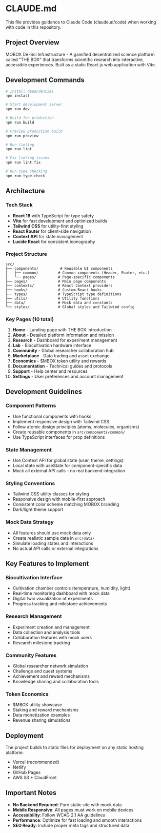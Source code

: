 # CLAUDE.md

This file provides guidance to Claude Code (claude.ai/code) when working with code in this repository.

## Project Overview

MOBOX De-Sci Infrastructure - A gamified decentralized science platform called "THE BOX" that transforms scientific research into interactive, accessible experiences. Built as a static React.js web application with Vite.

## Development Commands

```bash
# Install dependencies
npm install

# Start development server
npm run dev

# Build for production
npm run build

# Preview production build
npm run preview

# Run linting
npm run lint

# Fix linting issues
npm run lint:fix

# Run type checking
npm run type-check
```

## Architecture

### Tech Stack
- **React 18** with TypeScript for type safety
- **Vite** for fast development and optimized builds
- **Tailwind CSS** for utility-first styling
- **React Router** for client-side navigation
- **Context API** for state management
- **Lucide React** for consistent iconography

### Project Structure
```
src/
├── components/          # Reusable UI components
│   ├── common/         # Common components (Header, Footer, etc.)
│   └── pages/          # Page-specific components
├── pages/              # Main page components
├── contexts/           # React Context providers
├── hooks/              # Custom React hooks
├── types/              # TypeScript type definitions
├── utils/              # Utility functions
├── data/               # Mock data and constants
└── styles/             # Global styles and Tailwind config
```

### Key Pages (10 total)
1. **Home** - Landing page with THE BOX introduction
2. **About** - Detailed platform information and mission
3. **Research** - Dashboard for experiment management
4. **Lab** - Biocultivation hardware interface
5. **Community** - Global researcher collaboration hub
6. **Marketplace** - Data trading and asset exchange
7. **Economics** - $MBOX token utility and rewards
8. **Documentation** - Technical guides and protocols
9. **Support** - Help center and resources
10. **Settings** - User preferences and account management

## Development Guidelines

### Component Patterns
- Use functional components with hooks
- Implement responsive design with Tailwind CSS
- Follow atomic design principles (atoms, molecules, organisms)
- Create reusable components in `src/components/common/`
- Use TypeScript interfaces for prop definitions

### State Management
- Use Context API for global state (user, theme, settings)
- Local state with useState for component-specific data
- Mock all external API calls - no real backend integration

### Styling Conventions
- Tailwind CSS utility classes for styling
- Responsive design with mobile-first approach
- Consistent color scheme matching MOBOX branding
- Dark/light theme support

### Mock Data Strategy
- All features should use mock data only
- Create realistic sample data in `src/data/`
- Simulate loading states and interactions
- No actual API calls or external integrations

## Key Features to Implement

### Biocultivation Interface
- Cultivation chamber controls (temperature, humidity, light)
- Real-time monitoring dashboard with mock data
- Digital twin visualization of experiments
- Progress tracking and milestone achievements

### Research Management
- Experiment creation and management
- Data collection and analysis tools
- Collaboration features with mock users
- Research milestone tracking

### Community Features
- Global researcher network simulation
- Challenge and quest systems
- Achievement and reward mechanisms
- Knowledge sharing and collaboration tools

### Token Economics
- $MBOX utility showcase
- Staking and reward mechanisms
- Data monetization examples
- Revenue sharing simulations

## Deployment

The project builds to static files for deployment on any static hosting platform:
- Vercel (recommended)
- Netlify
- GitHub Pages
- AWS S3 + CloudFront

## Important Notes

- **No Backend Required**: Pure static site with mock data
- **Mobile Responsive**: All pages must work on mobile devices
- **Accessibility**: Follow WCAG 2.1 AA guidelines
- **Performance**: Optimize for fast loading and smooth interactions
- **SEO Ready**: Include proper meta tags and structured data